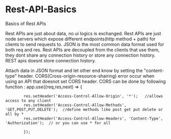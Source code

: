 # Rest-API-Basics
Basics of Rest APIs


Rest APIs are just about data, no ui logics is exchanged.
Rest APIs are just node servers which expose different endpoints(http method + path) for clients to send requests to.
JSON is the most common data format used for both req and res.
Rest APIs are decoupled from the clients that use them, they dont share any connection history or store any connection history.
REST apis doesnt store connection history.

Attach data in JSON format and let other end know by setting the "content-type" header.
CORS(Cross-origin-resource-shairing) error occur when using an API that doesnot set CORS header.
 CORS can be done by following function :
          app.use((req,res,next) => {
            
            res.setHeader('Access-Control-Allow-Origin', '*');   //allows access to any client
            res.setHeader('Access-Control-Allow-Methods', 'GET,POST,PUT,DELETE');  //define methods like post get put delete or all by *
            res.setHeader('Access-Control-Allow-Headers', 'Content-Type', 'Authorization');  // or you can use * for all
            
            });
